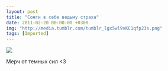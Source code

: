 ```yaml
---
layout: post
title: "Сожги в себе ведьму страха"
date: 2011-02-20 00:00:00 +0300
img: "http://media.tumblr.com/tumblr_lgx5wl9vKC1qfp23s.png"
tags: [Imported]
---
```


![](tumblr_lgx5wl9vKC1qfp23s.png)

Мерч от темных сил <3